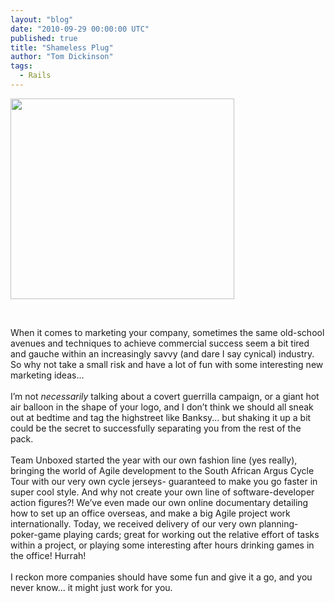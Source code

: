 ```yaml
---
layout: "blog"
date: "2010-09-29 00:00:00 UTC"
published: true
title: "Shameless Plug"
author: "Tom Dickinson"
tags:
  - Rails
---
```


<p><img alt="" height="321" src="/uploads/Image/Plug%20Smaller.jpg" width="358" /></p>
<p>&nbsp;</p>
<p>When it comes to marketing your company, sometimes the same old-school avenues and techniques to achieve commercial success seem a bit tired and gauche within an increasingly savvy (and dare I say cynical) industry. So why not take a small risk and have a lot of fun with some interesting new marketing ideas...<br />
<br />
I&rsquo;m not <em>necessarily</em> talking about a covert guerrilla campaign, or a giant hot air balloon in the shape of your logo, and I don&rsquo;t think we should all sneak out at bedtime and tag the highstreet like Banksy... but shaking it up a bit could be the secret to successfully separating you from the rest of the pack.<br />
<br />
Team Unboxed started the year with our own fashion line (yes really), bringing the world of Agile development to the South African Argus Cycle Tour with our very own cycle jerseys- guaranteed to make you go faster in super cool style. And why not create your own line of software-developer action figures?! We&rsquo;ve even made our own online documentary detailing how to set up an office overseas, and make a big Agile project work internationally. Today, we received delivery of our very own planning-poker-game playing cards; great for working out the relative effort of tasks within a project, or playing some interesting after hours drinking games in the office! Hurrah!<br />
<br />
I reckon more companies should have some fun and give it a go, and you never know... it might just work for you.<br />
<br />
&nbsp;</p>

